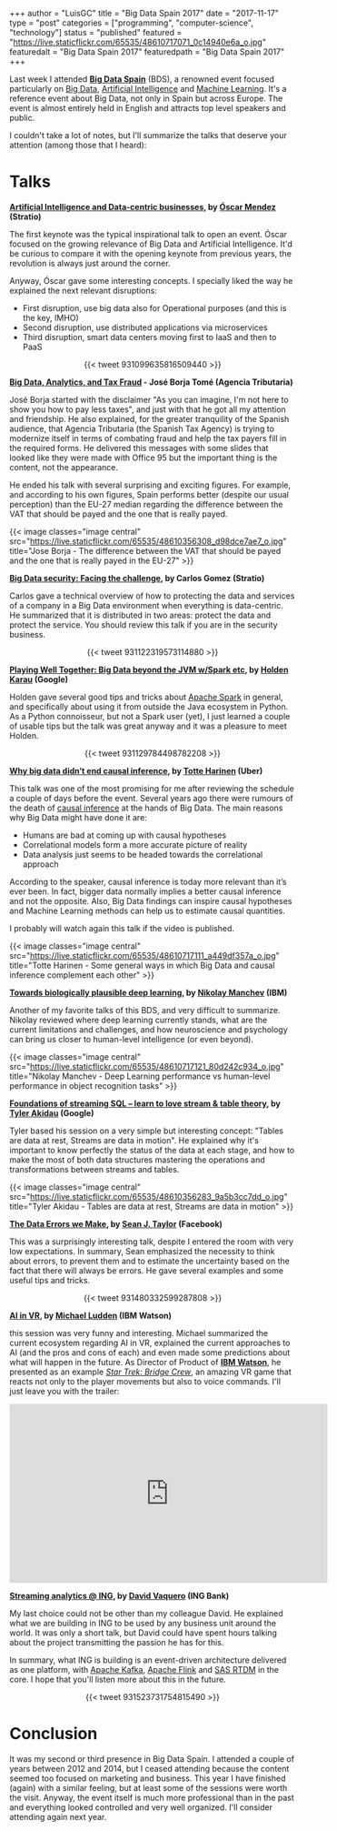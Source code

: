 +++
author = "LuisGC"
title = "Big Data Spain 2017"
date = "2017-11-17"
type = "post"
categories = ["programming", "computer-science", "technology"]
status = "published"
featured = "https://live.staticflickr.com/65535/48610717071_0c14940e6a_o.jpg"
featuredalt = "Big Data Spain 2017"
featuredpath = "Big Data Spain 2017"
+++

Last week I attended [**Big Data Spain**](https://www.bigdataspain.org/) (BDS), a renowned event focused particularly on [Big Data](https://en.wikipedia.org/wiki/Big_data), [Artificial Intelligence](https://en.wikipedia.org/wiki/Artificial_intelligence) and [Machine Learning](https://en.wikipedia.org/wiki/Machine_learning). It's a reference event about Big Data, not only in Spain but across Europe. The event is almost entirely held in English and attracts top level speakers and public.

I couldn't take a lot of notes, but I'll summarize the talks that deserve your attention (among those that I heard):

# Talks

**[Artificial Intelligence and Data-centric businesses](https://www.bigdataspain.org/2017/talk/tbc), by [Óscar Mendez](https://twitter.com/omendezsoto) (Stratio)**

The first keynote was the typical inspirational talk to open an event. Óscar focused on the growing relevance of Big Data and Artificial Intelligence. It'd be curious to compare it with the opening keynote from previous years, the revolution is always just around the corner.

Anyway, Óscar gave some interesting concepts. I specially liked the way he explained the next relevant disruptions:

* First disruption, use big data also for Operational purposes (and this is the key, IMHO)
* Second disruption, use distributed applications via microservices
* Third disruption, smart data centers moving first to IaaS and then to PaaS

<center>
  {{< tweet 931099635816509440 >}}
</center>

**[Big Data, Analytics, and Tax Fraud](https://www.bigdataspain.org/2017/talk/big-data-and-tax-fraud) - José Borja Tomé (Agencia Tributaria)**

José Borja started with the disclaimer "As you can imagine, I'm not here to show you how to pay less taxes", and just with that he got all my attention and friendship. He also explained, for the greater tranquility of the Spanish audience, that Agencia Tributaria (the Spanish Tax Agency) is trying to modernize itself in terms of combating fraud and help the tax payers fill in the required forms. He delivered this messages with some slides that looked like they were made with Office 95 but the important thing is the content, not the appearance.

He ended his talk with several surprising and exciting figures. For example, and according to his own figures, Spain performs better (despite our usual perception) than the EU-27 median regarding the difference between the VAT that should be payed and the one that is really payed.

{{< image classes="image central" src="https://live.staticflickr.com/65535/48610356308_d98dce7ae7_o.jpg" title="Jose Borja - The difference between the VAT that should be payed and the one that is really payed in the EU-27" >}}

**[Big Data security: Facing the challenge](https://www.bigdataspain.org/2017/talk/big-data-security-facing-the-challenge), by Carlos Gomez (Stratio)**

Carlos gave a technical overview of how to protecting the data and services of a company in a Big Data environment when everything is data-centric. He summarized that it is distributed in two areas: protect the data and protect the service. You should review this talk if you are in the security business.

<center>
  {{< tweet 931122319573114880 >}}
</center>

**[Playing Well Together: Big Data beyond the JVM w/Spark etc](https://www.bigdataspain.org/2017/talk/apache-spark-machine-learning), by [Holden Karau](https://twitter.com/holdenkarau) (Google)**

Holden gave several good tips and tricks about [Apache Spark](https://spark.apache.org/) in general, and specifically about using it from outside the Java ecosystem in Python. As a Python connoisseur, but not a Spark user (yet), I just learned a couple of usable tips but the talk was great anyway and it was a pleasure to meet Holden.

<center>
  {{< tweet 931129784498782208 >}}
</center>

**[Why big data didn’t end causal inference](https://www.bigdataspain.org/2017/talk/why-big-data-didnt-end-causal-inference), by [Totte Harinen](https://twitter.com/totteh) (Uber)**

This talk was one of the most promising for me after reviewing the schedule a couple of days before the event. Several years ago there were rumours of the death of [causal inference](https://en.wikipedia.org/wiki/Causal_inference) at the hands of Big Data. The main reasons why Big Data might have done it are:

* Humans are bad at coming up with causal hypotheses
* Correlational models form a more accurate picture of reality
* Data analysis just seems to be headed towards the correlational approach

According to the speaker, causal inference is today more relevant than it’s ever been. In fact, bigger data normally implies a better causal inference and not the opposite. Also, Big Data findings can inspire causal hypotheses and Machine Learning methods can help us to estimate causal quantities.

I probably will watch again this talk if the video is published.

{{< image classes="image central" src="https://live.staticflickr.com/65535/48610717111_a449df357a_o.jpg" title="Totte Harinen - Some general ways in which Big Data and causal inference complement each other" >}}

**[Towards biologically plausible deep learning](https://www.bigdataspain.org/2017/talk/towards-biologically-plausible-deep-learning), by [Nikolay Manchev](https://twitter.com/nikolaymanchev) (IBM)**

Another of my favorite talks of this BDS, and very difficult to summarize. Nikolay reviewed where deep learning currently stands, what are the current limitations and challenges, and how neuroscience and psychology can bring us closer to human-level intelligence (or even beyond).

{{< image classes="image central" src="https://live.staticflickr.com/65535/48610717121_80d242c934_o.jpg" title="Nikolay Manchev - Deep Learning performance vs human-level performance in object recognition tasks" >}}

**[Foundations of streaming SQL – learn to love stream & table theory](https://www.bigdataspain.org/2017/talk/Foundations-of-streaming-SQL), by [Tyler Akidau](https://twitter.com/takidau) (Google)**

Tyler based his session on a very simple but interesting concept: "Tables are data at rest, Streams are data in motion". He explained why it's important to know perfectly the status of the data at each stage, and how to make the most of both data structures mastering the operations and transformations between streams and tables.

{{< image classes="image central" src="https://live.staticflickr.com/65535/48610356283_9a5b3cc7dd_o.jpg" title="Tyler Akidau - Tables are data at rest, Streams are data in motion" >}}

**[The Data Errors we Make](https://www.bigdataspain.org/2017/talk/the-data-errors-we-make), by [Sean J. Taylor](https://twitter.com/seanjtaylor) (Facebook)**

This was a surprisingly interesting talk, despite I entered the room with very low expectations. In summary, Sean emphasized the necessity to think about errors, to prevent them and to estimate the uncertainty based on the fact that there will always be errors. He gave several examples and some useful tips and tricks.

<center>
  {{< tweet 931480332599287808 >}}
</center>

**[AI in VR](https://www.bigdataspain.org/2017/talk/tbc-michael-ludden), by [Michael Ludden](https://twitter.com/Michael_Ludden) (IBM Watson)**

this session was very funny and interesting. Michael summarized the current ecosystem regarding AI in VR, explained the current approaches to AI (and the pros and cons of each) and even made some predictions about what will happen in the future. As Director of Product of [**IBM Watson**](https://www.ibm.com/watson/), he presented as an example [_Star Trek: Bridge Crew_](https://www.ubisoft.com/en-US/game/star-trek-bridge-crew/), an amazing VR game that reacts not only to the player movements but also to voice commands. I'll just leave you with the trailer:

<center><iframe width="560" height="315" src="https://www.youtube.com/embed/3Sg3lEIGQyo?rel=0" frameborder="0" allowfullscreen></iframe></center>

**[Streaming analytics @ ING](https://www.bigdataspain.org/2017/talk/streaming-analytics-ing), by [David Vaquero](https://twitter.com/davidvaquero) (ING Bank)**

My last choice could not be other than my colleague David. He explained what we are building in ING to be used by any business unit around the world. It was only a short talk, but David could have spent hours talking about the project transmitting the passion he has for this.

In summary, what ING is building is an event-driven architecture delivered as one platform, with [Apache Kafka](https://kafka.apache.org/), [Apache Flink](https://flink.apache.org/) and [SAS RTDM](https://www.sas.com/en_us/software/real-time-decision-manager.html) in the core. I hope that you'll listen more about this in the future.

<center>
  {{< tweet 931523731754815490 >}}
</center>

# Conclusion

It was my second or third presence in Big Data Spain. I attended a couple of years between 2012 and 2014, but I ceased attending because the content seemed too focused on marketing and business. This year I have finished (again) with a similar feeling, but at least some of the sessions were worth the visit. Anyway, the event itself is much more professional than in the past and everything looked controlled and very well organized. I'll consider attending again next year.
